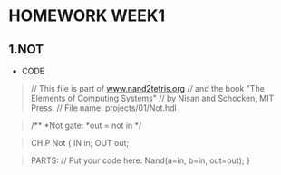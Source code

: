 # HOMEWORK WEEK1

## 1.NOT
* CODE
>// This file is part of www.nand2tetris.org
>// and the book "The Elements of Computing Systems"
>// by Nisan and Schocken, MIT Press.
>// File name: projects/01/Not.hdl

>/**
> *Not gate:
> *out = not in
>*/

>CHIP Not {
> IN in;
> OUT out;

> PARTS:
>  // Put your code here:
>  Nand(a=in, b=in, out=out);
}

